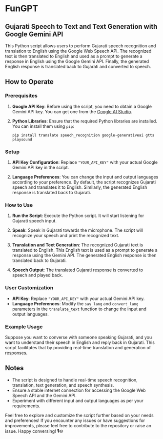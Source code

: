 # FunGPT
## Gujarati Speech to Text and Text Generation with Google Gemini API

This Python script allows users to perform Gujarati speech recognition and translation to English using the Google Web Speech API. The recognized text is then translated to English and used as a prompt to generate a response in English using the Google Gemini API. Finally, the generated English response is translated back to Gujarati and converted to speech.

## How to Operate

### Prerequisites

1. **Google API Key**: Before using the script, you need to obtain a Google Gemini API key. You can get one from the [Google AI Studio](https://makersuite.google.com/app/apikey).
2. **Python Libraries**: Ensure that the required Python libraries are installed. You can install them using `pip`:

    ```
    pip install translate speech_recognition google-generativeai gtts playsound
    ```

### Setup

1. **API Key Configuration**: Replace `"YOUR_API_KEY"` with your actual Google Gemini API key in the script.

2. **Language Preferences**: You can change the input and output languages according to your preference. By default, the script recognizes Gujarati speech and translates it to English. Similarly, the generated English response is translated back to Gujarati.

### How to Use

1. **Run the Script**: Execute the Python script. It will start listening for Gujarati speech input.

2. **Speak**: Speak in Gujarati towards the microphone. The script will recognize your speech and print the recognized text.

3. **Translation and Text Generation**: The recognized Gujarati text is translated to English. This English text is used as a prompt to generate a response using the Gemini API. The generated English response is then translated back to Gujarati.

4. **Speech Output**: The translated Gujarati response is converted to speech and played back.

### User Customization

- **API Key**: Replace `"YOUR_API_KEY"` with your actual Gemini API key.
- **Language Preferences**: Modify the `say_lang` and `convert_lang` parameters in the `translate_text` function to change the input and output languages.

### Example Usage

Suppose you want to converse with someone speaking Gujarati, and you want to understand their speech in English and reply back in Gujarati. This script facilitates that by providing real-time translation and generation of responses.

## Notes

- The script is designed to handle real-time speech recognition, translation, text generation, and speech synthesis.
- Ensure a stable internet connection for accessing the Google Web Speech API and the Gemini API.
- Experiment with different input and output languages as per your requirements.

Feel free to explore and customize the script further based on your needs and preferences! If you encounter any issues or have suggestions for improvements, please feel free to contribute to the repository or raise an issue. Happy conversing! 🎙️🌐
